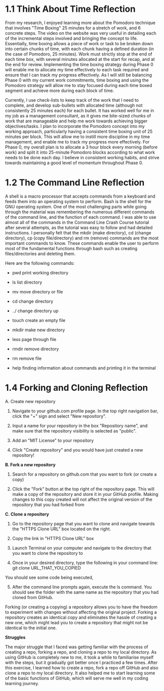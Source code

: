# 1.1 Think About Time Reflection
From my research, I enjoyed learning more about the Pomodoro technique that involves "Time Boxing" 25 minutes for a stretch of work, and 6 concrete steps. The video on the website was very useful in detailing each of the incremental steps involved and bringing the concept to life. Essentially, time boxing allows a piece of work or task to be broken down into certain chunks of time, with each chunk having a defined duration (in the case of Pomodoro, 25 minutes). Work must strictly stop at the end of each time box, with several minutes allocated at the start for recap, and at the end for review. Implementing the time boxing strategy during Phase 0 will enable me to allocate my time effectively to each task required and ensure that I can track my progress effectively. As I will still be balancing Phase 0 with my current work commitments, time boxing and using the Pomodoro strategy will allow me to stay focused during each time boxed segment and achieve more during each block of time.

Currently, I use check-lists to keep track of the work that I need to complete, and develop sub-bullets with allocated time (although not consistently 25 minutes each) for each bullet. It has worked well for me in my job as a management consultant, as it gives me bite-sized chunks of work that are manageable and help me work towards achieving bigger objectives/tasks. I plan to incorporate the Pomodoro concept into my working approach, particularly having a consistent time boxing unit of 25 minutes per block. This will allow me to instill more discipline in my time management, and enable me to track my progress more effectively. For Phase 0, my overall plan is to allocate a 3 hour block every morning (before work) and split it into 25-minute Pomodoro blocks according to what work needs to be done each day. I believe in consistent working habits, and strive towards maintaining a good level of momentum throughout Phase 0.

# 1.2 The Command Line Reflection
A shell is a macro processor that accepts commands from a keyboard and feeds them into an operating system to perform. Bash is the shell for the GNU operating system. One of the most challenging parts while going through the material was remembering the numerous different commands of the command line, and the function of each command. I was able to use almost all of the commands in the Command Line Crash Course tutorial after several attempts, as the tutorial was easy to follow and had detailed instructions. I personally felt that the mkdir (make directory), cd (change directory), cp (copy file/directory) and rm (remove) commands are the most important commands to know. These commands enable the user to perform most of the fundamental functions through bash such as creating files/directories and deleting them.

Here are the following commands:

- pwd print working directory

- ls list directory

- mv move directory or file

- cd change directory

- ../ change directory up

- touch create an empty file

- mkdir make new directory

- less page through file

- rmdir remove directory

- rm remove file

- help finding information about commands and printing it in the terminal

# 1.4 Forking and Cloning Reflection
A. Create new repository

1. Navigate to your github.com profile page. In the top right navigation bar, click the "+" sign and select "New repository".

2. Input a name for your repository in the box "Repository name", and make sure that the repository visibility is selected as "public".

3. Add an "MIT License" to your repository

4. Click "Create repository" and you would have just created a new repository!

 

**B. Fork a new repository**

1. Search for a repository on github.com that you want to fork (or create a copy)

2. Click the "Fork" button at the top right of the repository page. This will make a copy of the repository and store it in your GitHub profile. Making changes to this copy created will not affect the original version of the repository that you had forked from

 

**C. Clone a repository**

1. Go to the repository page that you want to clone and navigate towards the "HTTPS Clone URL" box located on the right.

2. Copy the link in "HTTPS Clone URL" box

3. Launch Terminal on your computer and navigate to the directory that you want to clone the repository to

4. Once in your desired directory, type the following in your command line: git clone URL_THAT_YOU_COPIED

You should see some code being executed,

5. After the command line prompts again, execute the ls command. You should see the folder with the same name as the repository that you had cloned from GitHub.
 

Forking (or creating a copying) a repository allows you to have the freedom to experiment with changes without affecting the original project. Forking a repository creates an identical copy and eliminates the hassle of creating a new one, which might lead you to create a repository that might not be identical to the initial one.

**Struggles**

The major struggle that I faced was getting familiar with the process of creating a repo, forking a repo, and cloning a repo to my local directory. As using GitHub is completely new to me, it took a while to familiarise myself with the steps, but it gradually got better once I practiced a few times. After this exercise, I learned how to create a repo, fork a repo off GitHub and also clone a repo to my local directory. It also helped me to start learning some of the basic functions of GitHub, which will serve me well in my coding learning journey.
